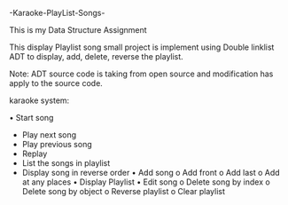 -Karaoke-PlayList-Songs-

This is my Data Structure Assignment

This display Playlist song small project is implement using Double linklist ADT to display, add, delete, reverse the playlist.

Note: ADT source code is taking from open source and modification has apply to the source code.

karaoke system:
 
•	Start song
  -	Play next song
  -	Play previous song
  -	Replay
  -	List the songs in playlist
  -	Display song in reverse order
•	Add song
  o	Add front
  o	Add last
  o	Add at any places
•	Display Playlist 
•	Edit song
  o	Delete song by index
  o	Delete song by object
  o	Reverse playlist
  o	Clear playlist
